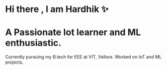# Hi there , I am Hardhik ✨

# A Passionate Iot learner and ML enthusiastic. 

Currently pursuing my B.tech for EEE at VIT,  Vellore. Worked on IoT and ML projects.
